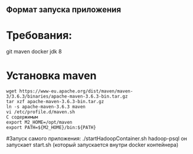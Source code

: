 ## Формат запуска приложения

# Требования:
git
maven
docker
jdk 8
# Установка maven
    wget https://www-eu.apache.org/dist/maven/maven-3/3.6.3/binaries/apache-maven-3.6.3-bin.tar.gz
    tar xzf apache-maven-3.6.3-bin.tar.gz
    ln -s apache-maven-3.6.3 maven
    vi /etc/profile.d/maven.sh
    С содержимым
    export M2_HOME=/opt/maven
    export PATH=${M2_HOME}/bin:${PATH}

#Запуск самого приложения:
./startHadoopContainer.sh hadoop-psql
он запускает start.sh (который запускается внутри docker контейнера)



